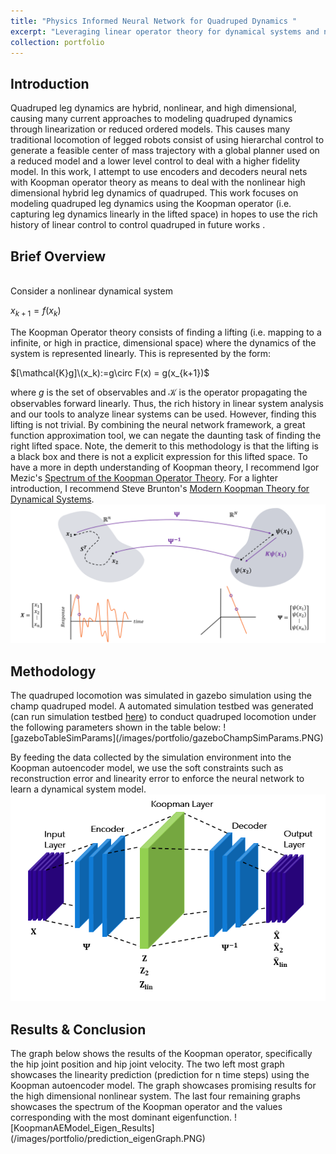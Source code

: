 ```yaml
---
title: "Physics Informed Neural Network for Quadruped Dynamics "
excerpt: "Leveraging linear operator theory for dynamical systems and neural network as universal function approximator, this neural network architecture aims to identify quadruped dynamics<br/><img src='/images/portfolio/KoopmanAEModel.PNG'>"
collection: portfolio
---
```


<h2>Introduction</h2>
Quadruped leg dynamics are hybrid, nonlinear,  and high dimensional, causing many current approaches to modeling quadruped dynamics through linearization or reduced ordered models. This causes many traditional locomotion of legged robots consist of using hierarchal control to generate a feasible center of mass trajectory with a global planner used on a reduced model and a lower level control to deal with a higher fidelity model.
In this work, I attempt to use encoders and decoders neural nets with Koopman operator theory as means to deal with the nonlinear high dimensional hybrid leg dynamics of quadruped. This work focuses on modeling quadruped leg dynamics using the Koopman operator (i.e. capturing leg dynamics linearly in the lifted space) in hopes to use the rich history of linear control to control quadruped in future works . 

<h2> Brief Overview </h2>
<br>
Consider a nonlinear dynamical system

$x_{k+1} = f(x_k)$


The Koopman Operator theory consists of finding a lifting (i.e. mapping to a infinite, or high in practice, dimensional space) where the dynamics of the system is represented linearly. This is represented by the form:

$[\mathcal{K}g]\(x_k):=g\circ F(x) = g(x_{k+1})$

where $g$ is the set of observables and $\mathcal{K}$ is the operator propagating the observables forward linearly. Thus, the rich history in linear system analysis and our tools to analyze linear systems can be used. However, finding this lifting is not trivial. By combining the neural network framework, a great function approximation tool, we can negate the daunting task of finding the right lifted space. Note, the demerit to this methodology is that the lifting is a black box and there is not a explicit expression for this lifted space. To have a more in depth understanding of Koopman theory, I recommend Igor Mezic's [Spectrum of the Koopman Operator Theory](https://link.springer.com/content/pdf/10.1007/s00332-019-09598-5.pdf). For a lighter introduction, I recommend Steve Brunton's [Modern Koopman Theory for Dynamical Systems](https://arxiv.org/pdf/2102.12086.pdf).
![KoopmanLifting](/images/portfolio/KoopmanLifting.PNG)
<h2> Methodology </h2>
The quadruped locomotion was simulated in gazebo simulation using the champ quadruped model. A automated simulation testbed was generated (can run simulation testbed <a href = "https://github.com/AndrewZheng-1011/terrain_champ" title="terrain_champ">here</a>) to conduct quadruped locomotion under the following parameters shown in the table below:
![gazeboTableSimParams](/images/portfolio/gazeboChampSimParams.PNG)

By feeding the data collected by the simulation environment into the Koopman autoencoder model, we use the soft constraints such as reconstruction error and linearity error to enforce the neural network to learn a dynamical system model. 
![KoopmanAEModel](/images/portfolio/KoopmanAEModel.PNG)
<h2> Results & Conclusion </h2>
The graph below shows the results of the Koopman operator, specifically the hip joint position and hip joint velocity. The two left most graph showcases the linearity prediction (prediction for n time steps) using the Koopman autoencoder model. The graph showcases promising results for the high dimensional nonlinear system. The last four remaining graphs showcases the spectrum of the Koopman operator and the values corresponding with the most dominant eigenfunction. 
![KoopmanAEModel_Eigen_Results](/images/portfolio/prediction_eigenGraph.PNG)
